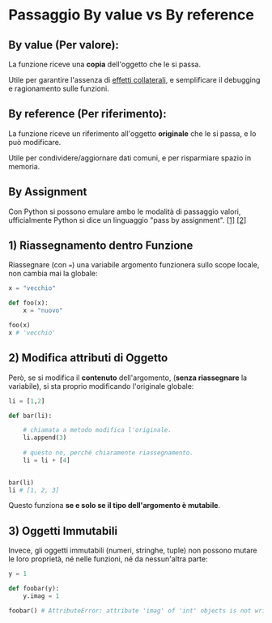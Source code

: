 # Passaggio By value vs By reference 

## By value (Per valore): 
La funzione riceve una **copia** dell'oggetto che le si passa. 

Utile per garantire l'assenza di [effetti collaterali](../1_scope/3_scrittura_globali.md#effetti-collaterali), e semplificare il debugging e ragionamento sulle funzioni.

## By reference (Per riferimento): 
La funzione riceve un riferimento all'oggetto **originale** che le si passa, e lo può modificare. 

Utile per condividere/aggiornare dati comuni, e per risparmiare spazio in memoria.


## By Assignment

Con Python si possono emulare ambo le modalità di passaggio valori, ufficialmente Python si dice un linguaggio "pass by assignment". [[1]](https://realpython.com/python-pass-by-reference/) [[2]](https://stackoverflow.com/questions/50534394/what-does-it-mean-by-passed-by-assignment)


## 1) Riassegnamento dentro Funzione

Riassegnare (con `=`) una variabile argomento funzionera sullo scope locale, non cambia mai la globale:

```python
x = "vecchio"

def foo(x):
    x = "nuovo"

foo(x)
x # 'vecchio'
```

## 2) Modifica attributi di Oggetto


Però, se si modifica il **contenuto** dell'argomento, (**senza riassegnare** la variabile), si sta proprio modificando l'originale globale:


```python
li = [1,2]

def bar(li):

    # chiamata a metodo modifica l'originale.
    li.append(3)
    
    # questo no, perché chiaramente riassegnamento.
    li = li + [4] 
   

bar(li)
li # [1, 2, 3]
```


Questo funziona **se e solo se il tipo dell'argomento è mutabile**.



 <!-- # li+=[4] # strano comportamento dovuto a __iadd__() https://stackoverflow.com/questions/2347265/why-does-behave-unexpectedly-on-lists -->


## 3) Oggetti Immutabili

Invece, gli oggetti immutabili (numeri, stringhe, tuple) non possono mutare le loro proprietà, né nelle funzioni, né da nessun'altra parte:

```python
y = 1

def foobar(y):
    y.imag = 1

foobar() # AttributeError: attribute 'imag' of 'int' objects is not writable
```
